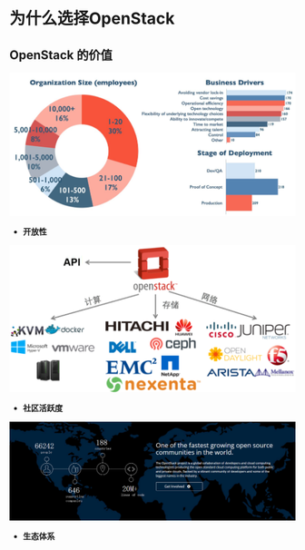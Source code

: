 # 为什么选择OpenStack

## OpenStack 的价值 

![](/assets/openstackvalue.png)


* **开放性**

![](/assets/open.png)

* **社区活跃度**

![](/assets/community.png)

* **生态体系**






